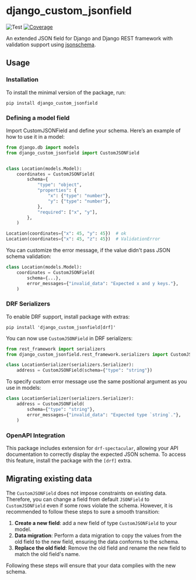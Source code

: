 # django_custom_jsonfield

![Test](https://github.com/alexpetul/django_custom_jsonfield/actions/workflows/test.yml/badge.svg)
[![Coverage](https://codecov.io/github/AlexPetul/django_custom_jsonfield/graph/badge.svg?token=V33XNC6SZ7)](https://codecov.io/github/AlexPetul/django_custom_jsonfield)

An extended JSON field for Django and Django REST framework with validation support using [jsonschema](https://json-schema.org/learn/getting-started-step-by-step).

## Usage

### Installation

To install the minimal version of the package, run:

```text
pip install django_custom_jsonfield
```

### Defining a model field

Import CustomJSONField and define your schema. Here’s an example of how to use it in a model:

```python
from django.db import models
from django_custom_jsonfield import CustomJSONField


class Location(models.Model):
    coordinates = CustomJSONField(
        schema={
            "type": "object",
            "properties": {
                "x": {"type": "number"}, 
                "y": {"type": "number"},
            },
            "required": ["x", "y"],
        },
    )

Location(coordinates={"x": 45, "y": 45})  # ok
Location(coordinates={"x": 45, "z": 45})  # ValidationError
```

You can customize the error message, if the value didn't pass JSON schema validation:

```python
class Location(models.Model):
    coordinates = CustomJSONField(
        schema={...},
        error_messages={"invalid_data": "Expected x and y keys."},
    )
```

### DRF Serializers
To enable DRF support, install package with extras:

```text
pip install 'django_custom_jsonfield[drf]'
```

You can now use `CustomJSONField` in DRF serializers:

```python
from rest_framework import serializers
from django_custom_jsonfield.rest_framework.serializers import CustomJSONField

class LocationSerializer(serializers.Serializer):
    address = CustomJSONField(schema={"type": "string"})
```

To specify custom error message use the same positional argument as you use in models:
```python
class LocationSerializer(serializers.Serializer):
    address = CustomJSONField(
        schema={"type": "string"}, 
        error_messages={"invalid_data": "Expected type `string`."},
    )
```

### OpenAPI Integration
This package includes extension for `drf-spectacular`, allowing your API documentation 
to correctly display the expected JSON schema. To access this feature, install the package with the `[drf]` extra.

## Migrating existing data
The `CustomJSONField` does not impose constraints on existing data. 
Therefore, you can change a field from default `JSONField` to `CustomJSONField` even if 
some rows violate the schema. However, it is recommended to follow these steps to 
sure a smooth transition:

1. **Create a new field**: add a new field of type `CustomJSONField` to your model.
2. **Data migration**: Perform a data migration to copy the values from the old field to the new field, ensuring the data conforms to the schema.
3. **Replace the old field**: Remove the old field and rename the new field to match the old field's name.

Following these steps will ensure that your data complies with the new schema.